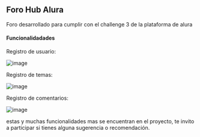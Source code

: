 <h2>Foro Hub Alura</h2>

Foro desarrollado para cumplir con el challenge 3 de la plataforma de alura 

<h4>Funcionalidadades </h4>

Registro de usuario:

![image](https://github.com/user-attachments/assets/cdb900f7-f421-40b8-91d1-756e875fa26f)

Registro de temas:

![image](https://github.com/user-attachments/assets/396733bc-5f0a-4601-891c-ff527d55f137)

Registro de comentarios:

![image](https://github.com/user-attachments/assets/9c60eb68-f6b3-45b0-9273-71540e9d26d4)

estas y muchas funcionalidades mas se encuentran en el proyecto, te invito a participar si tienes alguna sugerencia o recomendación.
